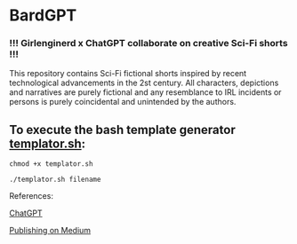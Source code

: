 # BardGPT

### !!! Girlenginerd x ChatGPT collaborate on creative Sci-Fi shorts !!! 

This repository contains Sci-Fi fictional shorts inspired by recent technological advancements in the 2st century. All characters, depictions and narratives are purely fictional and any resemblance to IRL incidents or persons is purely coincidental and unintended by the authors.

## To execute the bash template generator [templator.sh](https://github.com/twinzies/bard/blob/main/templator.sh): 

```
chmod +x templator.sh

./templator.sh filename
```

References: 

[ChatGPT](https://openai.com/blog/chatgpt/)

[Publishing on Medium](https://betterprogramming.pub/programmatically-publish-a-markdown-file-as-a-medium-story-with-python-b2b072a5f968)

